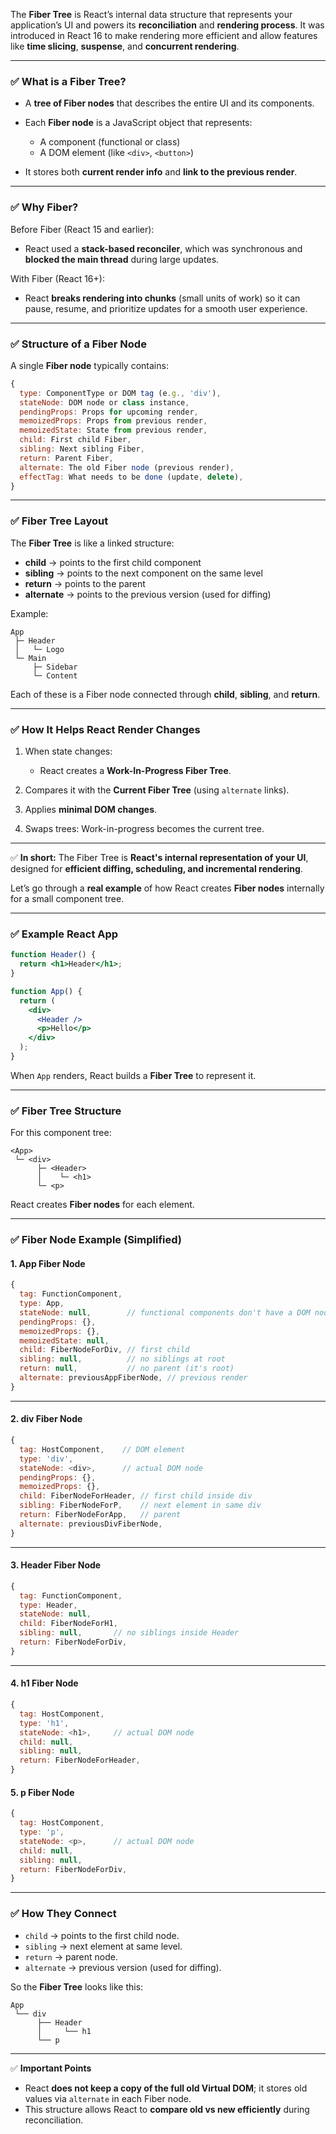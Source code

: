 The **Fiber Tree** is React’s internal data structure that represents your application’s UI and powers its **reconciliation** and **rendering process**. It was introduced in React 16 to make rendering more efficient and allow features like **time slicing**, **suspense**, and **concurrent rendering**.

---

### ✅ **What is a Fiber Tree?**

* A **tree of Fiber nodes** that describes the entire UI and its components.
* Each **Fiber node** is a JavaScript object that represents:

  * A component (functional or class)
  * A DOM element (like `<div>`, `<button>`)
* It stores both **current render info** and **link to the previous render**.

---

### ✅ **Why Fiber?**

Before Fiber (React 15 and earlier):

* React used a **stack-based reconciler**, which was synchronous and **blocked the main thread** during large updates.

With Fiber (React 16+):

* React **breaks rendering into chunks** (small units of work) so it can pause, resume, and prioritize updates for a smooth user experience.

---

### ✅ **Structure of a Fiber Node**

A single **Fiber node** typically contains:

```js
{
  type: ComponentType or DOM tag (e.g., 'div'),
  stateNode: DOM node or class instance,
  pendingProps: Props for upcoming render,
  memoizedProps: Props from previous render,
  memoizedState: State from previous render,
  child: First child Fiber,
  sibling: Next sibling Fiber,
  return: Parent Fiber,
  alternate: The old Fiber node (previous render),
  effectTag: What needs to be done (update, delete),
}
```

---

### ✅ **Fiber Tree Layout**

The **Fiber Tree** is like a linked structure:

* **child** → points to the first child component
* **sibling** → points to the next component on the same level
* **return** → points to the parent
* **alternate** → points to the previous version (used for diffing)

Example:

```plaintext
App
 ├─ Header
 │   └─ Logo
 └─ Main
     ├─ Sidebar
     └─ Content
```

Each of these is a Fiber node connected through **child**, **sibling**, and **return**.

---

### ✅ **How It Helps React Render Changes**

1. When state changes:

   * React creates a **Work-In-Progress Fiber Tree**.
2. Compares it with the **Current Fiber Tree** (using `alternate` links).
3. Applies **minimal DOM changes**.
4. Swaps trees: Work-in-progress becomes the current tree.

---

✅ **In short:**
The Fiber Tree is **React's internal representation of your UI**, designed for **efficient diffing, scheduling, and incremental rendering**.

Let’s go through a **real example** of how React creates **Fiber nodes** internally for a small component tree.

---

### ✅ **Example React App**

```jsx
function Header() {
  return <h1>Header</h1>;
}

function App() {
  return (
    <div>
      <Header />
      <p>Hello</p>
    </div>
  );
}
```

When `App` renders, React builds a **Fiber Tree** to represent it.

---

### ✅ **Fiber Tree Structure**

For this component tree:

```
<App>
 └─ <div>
      ├─ <Header>
      │    └─ <h1>
      └─ <p>
```

React creates **Fiber nodes** for each element.

---

### ✅ **Fiber Node Example (Simplified)**

#### 1. **App Fiber Node**

```js
{
  tag: FunctionComponent,
  type: App,
  stateNode: null,        // functional components don't have a DOM node
  pendingProps: {},
  memoizedProps: {},
  memoizedState: null,
  child: FiberNodeForDiv, // first child
  sibling: null,          // no siblings at root
  return: null,           // no parent (it's root)
  alternate: previousAppFiberNode, // previous render
}
```

---

#### 2. **div Fiber Node**

```js
{
  tag: HostComponent,    // DOM element
  type: 'div',
  stateNode: <div>,      // actual DOM node
  pendingProps: {},
  memoizedProps: {},
  child: FiberNodeForHeader, // first child inside div
  sibling: FiberNodeForP,    // next element in same div
  return: FiberNodeForApp,   // parent
  alternate: previousDivFiberNode,
}
```

---

#### 3. **Header Fiber Node**

```js
{
  tag: FunctionComponent,
  type: Header,
  stateNode: null,
  child: FiberNodeForH1,
  sibling: null,       // no siblings inside Header
  return: FiberNodeForDiv,
}
```

---

#### 4. **h1 Fiber Node**

```js
{
  tag: HostComponent,
  type: 'h1',
  stateNode: <h1>,     // actual DOM node
  child: null,
  sibling: null,
  return: FiberNodeForHeader,
}
```

#### 5. **p Fiber Node**

```js
{
  tag: HostComponent,
  type: 'p',
  stateNode: <p>,      // actual DOM node
  child: null,
  sibling: null,
  return: FiberNodeForDiv,
}
```

---

### ✅ **How They Connect**

* `child` → points to the first child node.
* `sibling` → next element at same level.
* `return` → parent node.
* `alternate` → previous version (used for diffing).

So the **Fiber Tree** looks like this:

```
App
 └── div
      ├── Header
      │     └── h1
      └── p
```

---

✅ **Important Points**

* React **does not keep a copy of the full old Virtual DOM**; it stores old values via `alternate` in each Fiber node.
* This structure allows React to **compare old vs new efficiently** during reconciliation.
